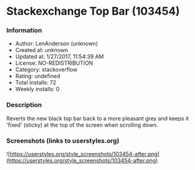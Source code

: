 # Stackexchange Top Bar (103454)

### Information
- Author: LenAnderson (unknown)
- Created at: unknown
- Updated at: 1/27/2017, 11:54:39 AM
- License: NO-REDISTRIBUTION
- Category: stackoverflow
- Rating: undefined
- Total installs: 72
- Weekly installs: 0


### Description
Reverts the new black top bar back to a more pleasant grey and keeps it 'fixed' (sticky) at the top of the screen when scrolling down.


### Screenshots (links to userstyles.org)
![https://userstyles.org/style_screenshots/103454-after.png](https://userstyles.org/style_screenshots/103454-after.png)


